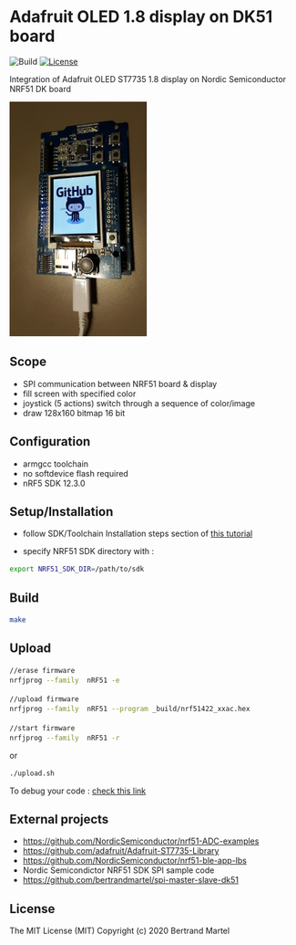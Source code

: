 # Adafruit OLED 1.8 display on DK51 board

![Build](https://github.com/bertrandmartel/adafruit-oled-st7735-dk51/workflows/Build/badge.svg) [![License](http://img.shields.io/:license-mit-blue.svg)](LICENSE.md)

Integration of Adafruit OLED ST7735 1.8 display on Nordic Semiconductor NRF51 DK board

![screenshot](img/adafruit-oled-dk51.jpg)

## Scope

* SPI communication between NRF51 board & display
* fill screen with specified color
* joystick (5 actions) switch through a sequence of color/image
* draw 128x160 bitmap 16 bit 

## Configuration

* armgcc toolchain
* no softdevice flash required
* nRF5 SDK 12.3.0

## Setup/Installation

* follow SDK/Toolchain Installation steps section of <a href="https://gist.github.com/bertrandmartel/a38315c5fe79ec5c8c6a9ed90b8df260#installation-steps">this tutorial</a>

* specify NRF51 SDK directory with :

```bash
export NRF51_SDK_DIR=/path/to/sdk
```

## Build

```bash
make
```

## Upload

```bash
//erase firmware
nrfjprog --family  nRF51 -e

//upload firmware
nrfjprog --family  nRF51 --program _build/nrf51422_xxac.hex

//start firmware
nrfjprog --family  nRF51 -r
```

or

```bash
./upload.sh
```

To debug your code : <a href="https://gist.github.com/bertrandmartel/a38315c5fe79ec5c8c6a9ed90b8df260#debug-your-code">check this link</a>

## External projects

* https://github.com/NordicSemiconductor/nrf51-ADC-examples
* https://github.com/adafruit/Adafruit-ST7735-Library
* https://github.com/NordicSemiconductor/nrf51-ble-app-lbs
* Nordic Semicondictor NRF51 SDK SPI sample code
* https://github.com/bertrandmartel/spi-master-slave-dk51

## License

The MIT License (MIT) Copyright (c) 2020 Bertrand Martel
